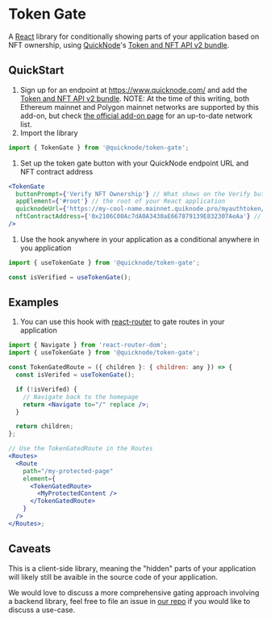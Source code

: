 # Token Gate

A [React](https://reactjs.org/) library for conditionally showing parts of your application based on NFT ownership, using [QuickNode](https://www.quicknode.com/)'s [Token and NFT API v2 bundle](https://marketplace.quicknode.com/add-on/token-and-nft-api-v2-bundle).

## QuickStart

1. Sign up for an endpoint at https://www.quicknode.com/ and add the [Token and NFT API v2 bundle](https://marketplace.quicknode.com/add-on/token-and-nft-api-v2-bundle).
   NOTE: At the time of this writing, both Ethereum mainnet and Polygon mainnet networks are supported by this add-on, but check [the official add-on page](https://marketplace.quicknode.com/add-on/token-and-nft-api-v2-bundle) for an up-to-date network list.
1. Import the library

```javascript
import { TokenGate } from '@quicknode/token-gate';
```

1. Set up the token gate button with your QuickNode endpoint URL and NFT contract address

```jsx
<TokenGate
  buttonPrompt={'Verify NFT Ownership'} // What shows on the Verify button
  appElement={'#root'} // the root of your React application
  quicknodeUrl={'https://my-cool-name.mainnet.quiknode.pro/myauthtoken/'} // Your QN endpoint
  nftContractAddress={'0x2106C00Ac7dA0A3430aE667879139E832307AeAa'} // The NFT you would like to gate
/>
```

1. Use the hook anywhere in your application as a conditional anywhere in you application

```javascript
import { useTokenGate } from '@quicknode/token-gate';

const isVerified = useTokenGate();
```

## Examples

1. You can use this hook with [react-router](https://reactrouter.com/en/main) to gate routes in your application

```jsx
import { Navigate } from 'react-router-dom';
import { useTokenGate } from '@quicknode/token-gate';

const TokenGatedRoute = ({ children }: { children: any }) => {
  const isVerifed = useTokenGate();

  if (!isVerifed) {
    // Navigate back to the homepage
    return <Navigate to="/" replace />;
  }

  return children;
};

// Use the TokenGatedRoute in the Routes
<Routes>
  <Route
    path="/my-protected-page"
    element={
      <TokenGatedRoute>
        <MyProtectedContent />
      </TokenGatedRoute>
    }
  />
</Routes>;
```

## Caveats

This is a client-side library, meaning the "hidden" parts of your application will likely still be avaible in the source code of your application.

We would love to discuss a more comprehensive gating approach involving a backend library, feel free to file an issue in [our repo](https://github.com/quiknode-labs/qn-oss) if you would like to discuss a use-case.
